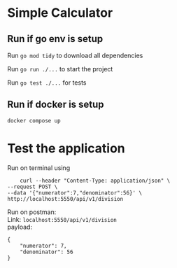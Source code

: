 # Simple Calculator


## Run if go env is setup
Run ``go mod tidy`` to download all dependencies

Run `go run ./...` to start the project

Run `go test ./...` for tests

## Run if docker is setup
`docker compose up`

# Test the application

Run on terminal using
```azure
    curl --header "Content-Type: application/json" \
--request POST \
--data '{"numerator":7,"denominator":56}' \
http://localhost:5550/api/v1/division
```
Run on postman:  
Link: `localhost:5550/api/v1/division`  
payload:
```azure
{
    "numerator": 7,
    "denominator": 56
}
```


